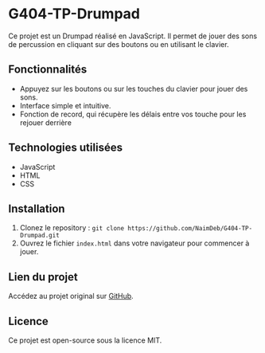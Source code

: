 # G404-TP-Drumpad

Ce projet est un Drumpad réalisé en JavaScript. Il permet de jouer des sons de percussion en cliquant sur des boutons ou en utilisant le clavier.

## Fonctionnalités
- Appuyez sur les boutons ou sur les touches du clavier pour jouer des sons.
- Interface simple et intuitive.
- Fonction de record, qui récupère les délais entre vos touche pour les rejouer derrière

## Technologies utilisées
- JavaScript
- HTML
- CSS

## Installation
1. Clonez le repository : `git clone https://github.com/NaimDeb/G404-TP-Drumpad.git`
2. Ouvrez le fichier `index.html` dans votre navigateur pour commencer à jouer.

## Lien du projet
Accédez au projet original sur [GitHub](https://github.com/NaimDeb/G404-TP-Drumpad).

## Licence
Ce projet est open-source sous la licence MIT.
